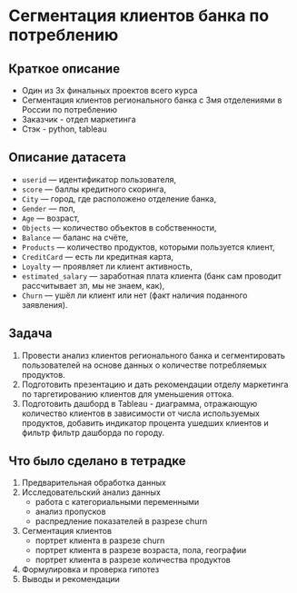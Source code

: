 # Сегментация клиентов банка по потреблению

## Краткое описание
- Один из 3х финальных проектов всего курса
- Сегментация клиентов регионального банка с 3мя отделениями в России по потреблению
- Заказчик - отдел маркетинга
- Стэк - python, tableau

## Описание датасета
- `userid` — идентификатор пользователя,
- `score` — баллы кредитного скоринга,
- `City` — город, где расположено отделение банка,
- `Gender` — пол,
- `Age` — возраст,
- `Objects` — количество объектов в собственности,
- `Balance` — баланс на счёте,
- `Products` — количество продуктов, которыми пользуется клиент,
- `CreditCard` — есть ли кредитная карта,
- `Loyalty` — проявляет ли клиент активность,
- `estimated_salary` — заработная плата клиента (банк сам проводит рассчитывает зп, мы не знаем, как),
- `Churn` — ушёл ли клиент или нет (факт наличия поданного заявления).

## Задача
1. Провести анализ клиентов регионального банка и сегментировать пользователей на основе данных о количестве потребляемых продуктов.
2. Подготовить презентацию и дать рекомендации отделу маркетинга по таргетированию клиентов для уменьшения оттока.
3. Подготовить дашборд в Tableau - диаграмма, отражающую количество клиентов в зависимости от числа используемых продуктов, добавить индикатор процента ушедших клиентов и фильтр фильтр дашборда по городу.


## Что было сделано в тетрадке
1. Предварительная обработка данных
2. Исследовательский анализ данных
    - работа с категориальными переменными
    - анализ пропусков
    - распредление показателей в разрезе churn 
3. Сегментация клиентов
    - портрет клиента в разрезе churn
    - портрет клиента в разрезе возраста, пола, географии
    - портрет клиента в разрезе количества продуктов
4. Формулировка и проверка гипотез
5. Выводы и рекомендации


